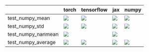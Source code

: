 |                    | torch                                                                                                                                                                                  | tensorflow                                                                                                                                                                         | jax                                                                                                                                                                                | numpy                                                                                                                                                                              |
|:-------------------|:---------------------------------------------------------------------------------------------------------------------------------------------------------------------------------------|:-----------------------------------------------------------------------------------------------------------------------------------------------------------------------------------|:-----------------------------------------------------------------------------------------------------------------------------------------------------------------------------------|:-----------------------------------------------------------------------------------------------------------------------------------------------------------------------------------|
| test_numpy_mean    | <a href="https://github.com/unifyai/ivy/actions/runs/3650705478/jobs/6167074984" rel="noopener noreferrer" target="_blank"><img src=https://img.shields.io/badge/-success-success></a> | <a href="https://github.com/unifyai/ivy/actions/runs/3650705478/jobs/6167068743" rel="noopener noreferrer" target="_blank"><img src=https://img.shields.io/badge/-failure-red></a> | <a href="https://github.com/unifyai/ivy/actions/runs/3702402900/jobs/6272680004" rel="noopener noreferrer" target="_blank"><img src=https://img.shields.io/badge/-failure-red></a> | <a href="https://github.com/unifyai/ivy/actions/runs/3702402900/jobs/6272677690" rel="noopener noreferrer" target="_blank"><img src=https://img.shields.io/badge/-failure-red></a> |
| test_numpy_std     | <a href="https://github.com/unifyai/ivy/actions/runs/3590622733" rel="noopener noreferrer" target="_blank"><img src=https://img.shields.io/badge/-failure-red></a>                     | <a href="https://github.com/unifyai/ivy/actions/runs/3729737239/jobs/6325984616" rel="noopener noreferrer" target="_blank"><img src=https://img.shields.io/badge/-failure-red></a> | <a href="https://github.com/unifyai/ivy/actions/runs/3590622733" rel="noopener noreferrer" target="_blank"><img src=https://img.shields.io/badge/-failure-red></a>                 | <a href="https://github.com/unifyai/ivy/actions/runs/3731008677/jobs/6328725286" rel="noopener noreferrer" target="_blank"><img src=https://img.shields.io/badge/-failure-red></a> |
| test_numpy_nanmean | <a href="https://github.com/unifyai/ivy/actions/runs/3728734852/jobs/6323997666" rel="noopener noreferrer" target="_blank"><img src=https://img.shields.io/badge/-failure-red></a>     |                                                                                                                                                                                    | <a href="null" rel="noopener noreferrer" target="_blank"><img src=https://img.shields.io/badge/-failure-red></a>                                                                   |                                                                                                                                                                                    |
| test_numpy_average | <a href="https://github.com/unifyai/ivy/actions/runs/3733260853/jobs/6333855942" rel="noopener noreferrer" target="_blank"><img src=https://img.shields.io/badge/-failure-red></a>     | <a href="https://github.com/unifyai/ivy/actions/runs/3733260853/jobs/6333865932" rel="noopener noreferrer" target="_blank"><img src=https://img.shields.io/badge/-failure-red></a> | <a href="https://github.com/unifyai/ivy/actions/runs/3733260853/jobs/6333863243" rel="noopener noreferrer" target="_blank"><img src=https://img.shields.io/badge/-failure-red></a> | <a href="https://github.com/unifyai/ivy/actions/runs/3733260853/jobs/6333873895" rel="noopener noreferrer" target="_blank"><img src=https://img.shields.io/badge/-failure-red></a> |